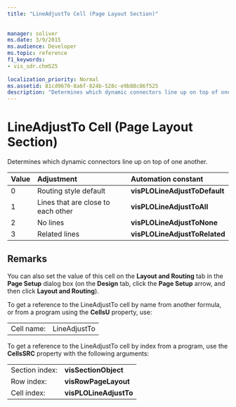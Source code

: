 ```yaml
---
title: "LineAdjustTo Cell (Page Layout Section)"
 
 
manager: soliver
ms.date: 3/9/2015
ms.audience: Developer
ms.topic: reference
f1_keywords:
- vis_sdr.chm525
 
localization_priority: Normal
ms.assetid: 81cd9670-8a6f-824b-528c-e9b88c86f525
description: "Determines which dynamic connectors line up on top of one another."
---
```


# LineAdjustTo Cell (Page Layout Section)

Determines which dynamic connectors line up on top of one another.
  
|**Value**|**Adjustment**|**Automation constant**|
|:-----|:-----|:-----|
|0  <br/> |Routing style default  <br/> |**visPLOLineAdjustToDefault** <br/> |
|1  <br/> |Lines that are close to each other  <br/> |**visPLOLineAdjustToAll** <br/> |
|2  <br/> |No lines  <br/> |**visPLOLineAdjustToNone** <br/> |
|3  <br/> |Related lines  <br/> |**visPLOLineAdjustToRelated** <br/> |
   
## Remarks

You can also set the value of this cell on the **Layout and Routing** tab in the **Page Setup** dialog box (on the **Design** tab, click the **Page Setup** arrow, and then click **Layout and Routing**).
  
To get a reference to the LineAdjustTo cell by name from another formula, or from a program using the **CellsU** property, use: 
  
|||
|:-----|:-----|
|Cell name:  <br/> |LineAdjustTo  <br/> |
   
To get a reference to the LineAdjustTo cell by index from a program, use the **CellsSRC** property with the following arguments: 
  
|||
|:-----|:-----|
|Section index:  <br/> |**visSectionObject** <br/> |
|Row index:  <br/> |**visRowPageLayout** <br/> |
|Cell index:  <br/> |**visPLOLineAdjustTo** <br/> |
   

